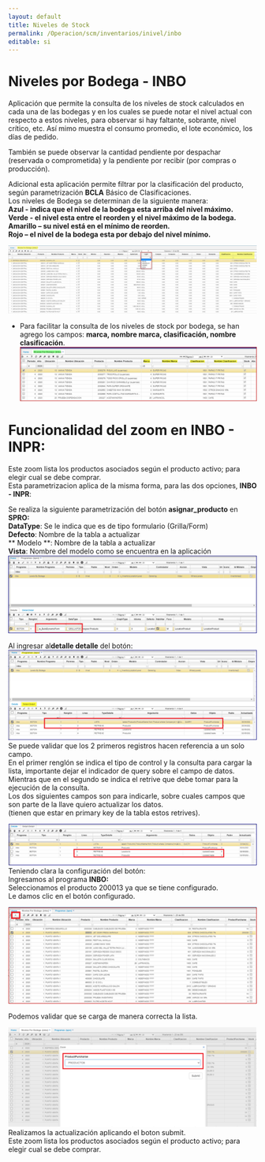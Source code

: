 ```yaml
---
layout: default
title: Niveles de Stock
permalink: /Operacion/scm/inventarios/inivel/inbo
editable: si
---
```


# Niveles por Bodega - INBO

Aplicación que permite la consulta de los niveles de stock calculados en cada una de las bodegas y en los cuales se puede notar el nivel actual con respecto a estos niveles, para observar si hay faltante, sobrante, nivel crítico, etc. Así mimo muestra el consumo promedio, el lote económico, los días de pedido.  

También se puede observar la cantidad pendiente por despachar (reservada o comprometida) y la pendiente por recibir (por compras o producción).  

Adicional esta aplicación permite filtrar por la clasificación del producto, según parametrización **BCLA** Básico de Clasificaciones.  
Los niveles de Bodega se determinan de la siguiente manera:  
**Azul - indica que el nivel de la bodega esta arriba del nivel máximo.  
Verde - el nivel esta entre el reorden y el nivel máximo de la bodega.  
Amarillo – su nivel está en el mínimo de reorden.  
Rojo – el nivel de la bodega esta por debajo del nivel mínimo.**  

![](inbo3.png)  

* Para facilitar la consulta de los niveles de stock por bodega, se han agrego los campos: **marca, nombre marca, clasificación, nombre clasificación**.  
    ![](inbo5.png)  

# Funcionalidad del zoom en **INBO - INPR**:  
Este zoom  lista los productos asociados según el producto activo; para elegir cual se debe comprar.  
Esta parametrizacion aplica de la misma forma, para las dos opciones, **INBO - INPR**:  

Se realiza la siguiente parametrización del botón **asignar_producto** en **SPRO:**  
**DataType**: Se le indica que es de tipo formulario (Grilla/Form)  
**Defecto**: Nombre de la tabla a actualizar  
** Modelo **: Nombre de la tabla a actualizar  
**Vista**: Nombre del modelo como se encuentra en la aplicación  
![](inbo6.png)  

Al ingresar al**detalle detalle** del botón:  
![](inbo7.png)  
Se puede validar que los 2 primeros registros hacen referencia a un solo campo.  
En el primer renglón se indica el tipo de control y la consulta para cargar la lista, importante dejar el indicador de query sobre el campo de datos.  
Mientras que en el segundo se indica el retrive que debe tomar para la ejecución de la consulta.  
Los dos siguientes campos son para indicarle, sobre cuales campos que son parte de la llave quiero actualizar los datos.  
(tienen que estar en primary key de la tabla estos retrives).  

![](inbo8.png)  
Teniendo clara la configuración del botón:  
Ingresamos al programa **INBO:**  
Seleccionamos el producto 200013 ya que se tiene configurado.  
Le damos clic en el botón configurado.  

![](inbo9.png)  

Podemos validar que se carga de manera correcta la lista.  

![](inbo10.png)  
Realizamos la actualización aplicando el boton submit.  
Este zoom  lista los productos asociados según el producto activo; para elegir cual se debe comprar.  















